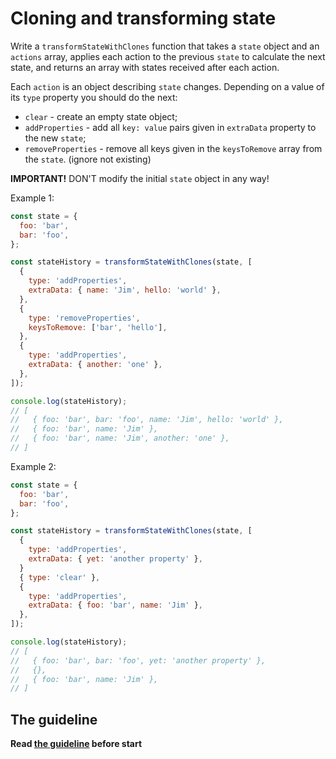 # Cloning and transforming state

Write a `transformStateWithClones` function that takes a `state` object and an `actions` array,
applies each action to the previous `state` to calculate the next state,
and returns an array with states received after each action.

Each `action` is an object describing `state` changes. Depending on a value of its `type` property you should do the next:
- `clear` - create an empty state object;
- `addProperties` - add all `key: value` pairs given in `extraData` property to the new `state`;
- `removeProperties` - remove all keys given in the `keysToRemove` array from the `state`. (ignore not existing)

**IMPORTANT!** DON'T modify the initial `state` object in any way!

Example 1:

```js
const state = {
  foo: 'bar',
  bar: 'foo',
};

const stateHistory = transformStateWithClones(state, [
  {
    type: 'addProperties',
    extraData: { name: 'Jim', hello: 'world' },
  },
  {
    type: 'removeProperties',
    keysToRemove: ['bar', 'hello'],
  },
  {
    type: 'addProperties',
    extraData: { another: 'one' },
  },
]);

console.log(stateHistory);
// [
//   { foo: 'bar', bar: 'foo', name: 'Jim', hello: 'world' },
//   { foo: 'bar', name: 'Jim' },
//   { foo: 'bar', name: 'Jim', another: 'one' },
// ]
```

Example 2:

```js
const state = {
  foo: 'bar',
  bar: 'foo',
};

const stateHistory = transformStateWithClones(state, [
  {
    type: 'addProperties',
    extraData: { yet: 'another property' },
  }
  { type: 'clear' },
  {
    type: 'addProperties',
    extraData: { foo: 'bar', name: 'Jim' },
  },
]);

console.log(stateHistory);
// [
//   { foo: 'bar', bar: 'foo', yet: 'another property' },
//   {},
//   { foo: 'bar', name: 'Jim' },
// ]
```

## The guideline

**Read [the guideline](https://github.com/mate-academy/js_task-guideline/blob/master/README.md) before start**
